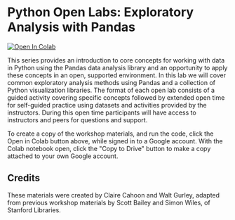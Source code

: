 # Python Open Labs: Exploratory Analysis with Pandas

[![Open In Colab](https://colab.research.google.com/assets/colab-badge.svg)](https://colab.research.google.com/github/NCSU-Libraries/data-viz-workshops/blob/master/Python_Open_Labs/Exploratory_analysis_and_visualization_with_Pandas/Python_Open_Labs_Week3.ipynb)

This series provides an introduction to core concepts for working with data in Python using the Pandas data analysis library and an opportunity to apply these concepts in an open, supported environment. In this lab we will cover common exploratory analysis methods using Pandas and a collection of Python visualization libraries. The format of each open lab consists of a guided activity covering specific concepts followed by extended open time for self-guided practice using datasets and activities provided by the instructors. During this open time participants will have access to instructors and peers for questions and support.

To create a copy of the workshop materials, and run the code, click the Open in Colab button above, while signed in to a Google account. With the Colab notebook open, click the "Copy to Drive" button to make a copy attached to your own Google account.

## Credits

These materials were created by Claire Cahoon and Walt Gurley, adapted from previous workshop materials by Scott Bailey and Simon Wiles, of Stanford Libraries.
